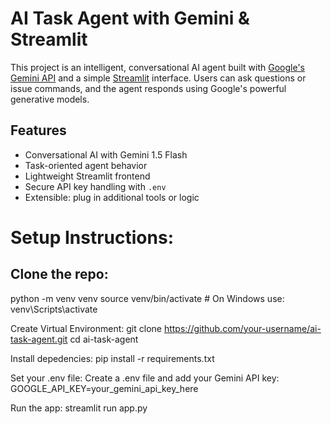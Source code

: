 # AI Task Agent with Gemini & Streamlit

This project is an intelligent, conversational AI agent built with [Google's Gemini API](https://ai.google.dev/) and a simple [Streamlit](https://streamlit.io/) interface. Users can ask questions or issue commands, and the agent responds using Google's powerful generative models.

## Features

- Conversational AI with Gemini 1.5 Flash
- Task-oriented agent behavior
- Lightweight Streamlit frontend
- Secure API key handling with `.env`
- Extensible: plug in additional tools or logic


# Setup Instructions:
## Clone the repo:
python -m venv venv
source venv/bin/activate  # On Windows use: venv\Scripts\activate

Create Virtual Environment:
git clone https://github.com/your-username/ai-task-agent.git
cd ai-task-agent


Install depedencies:
pip install -r requirements.txt

Set your .env file:
Create a .env file and add your Gemini API key:
GOOGLE_API_KEY=your_gemini_api_key_here


Run the app:
streamlit run app.py


